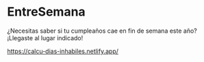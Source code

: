# EntreSemana
¿Necesitas saber si tu cumpleaños cae en fin de semana este año? ¡Llegaste al lugar indicado!

https://calcu-dias-inhabiles.netlify.app/
